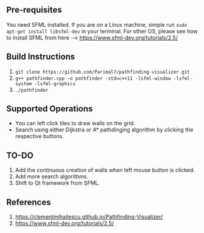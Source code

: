 ## Pre-requisites
You need SFML installed. If you are on a Linux machine, simple run `sudo apt-get install libsfml-dev` in your terminal. For other OS, please see how to install SFML from here --> https://www.sfml-dev.org/tutorials/2.5/

## Build Instructions

1. `git clone https://github.com/Parimal7/pathfinding-visualizer.git`
2. `g++ pathfinder.cpp -o pathfinder -std=c++11 -lsfml-window -lsfml-system -lsfml-graphics`
3. `./pathfinder`

## Supported Operations
- You can left click tiles to draw walls on the grid.
- Search using either Dijkstra or A* pathdinging algorithm by clicking the respective buttons.

## TO-DO
1. Add the continuous creation of walls when left mouse button is clicked.
2. Add more search algorithms.
3. Shift to Qt framework from SFML.

## References
1. https://clementmihailescu.github.io/Pathfinding-Visualizer/
2. https://www.sfml-dev.org/tutorials/2.5/
